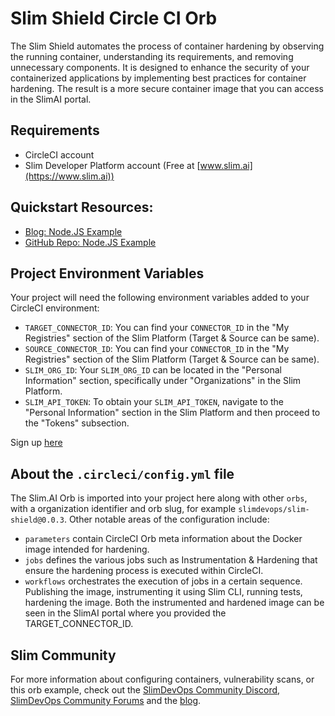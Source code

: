 # Slim Shield Circle CI Orb
The Slim Shield automates the process of container hardening by observing the running container, understanding its requirements, and removing unnecessary components. It is designed to enhance the security of your containerized applications by implementing best practices for container hardening. The result is a more secure container image that you can access in the SlimAI portal. 


## Requirements
- CircleCI account 
- Slim Developer Platform account (Free at [www.slim.ai](https://www.slim.ai))

## Quickstart Resources: 
- [Blog: Node.JS Example](https://www.slim.ai/blog)
- [GitHub Repo: Node.JS Example](https://github.com/slimdevops/harden-orb-demo)

## Project Environment Variables
Your project will need the following environment variables added to your CircleCI environment:

- `TARGET_CONNECTOR_ID`: You can find your `CONNECTOR_ID` in the "My Registries" section of the Slim Platform (Target & Source can be same).
- `SOURCE_CONNECTOR_ID`: You can find your `CONNECTOR_ID` in the "My Registries" section of the Slim Platform (Target & Source can be same).
- `SLIM_ORG_ID`: Your `SLIM_ORG_ID` can be located in the "Personal Information" section, specifically under "Organizations" in the Slim Platform.
- `SLIM_API_TOKEN`: To obtain your `SLIM_API_TOKEN`, navigate to the "Personal Information" section in the Slim Platform and then proceed to the "Tokens" subsection.  

Sign up [here](https://portal.slim.dev/login)


## About the `.circleci/config.yml` file
The Slim.AI Orb is imported into your project here along with other `orbs`, with a organization identifier and orb slug, for example `slimdevops/slim-shield@0.0.3`. Other notable areas of the configuration include:
- `parameters` contain CircleCI Orb meta information about the Docker image intended for hardening.
- `jobs` defines the various jobs such as Instrumentation & Hardening that ensure the hardening process is executed within CircleCI.
- `workflows` orchestrates the execution of jobs in a certain sequence. Publishing the image, instrumenting it using Slim CLI, running tests, hardening the image. Both the instrumented and hardened image can be seen in the SlimAI portal where you provided the TARGET_CONNECTOR_ID. 


## Slim Community
For more information about configuring containers, vulnerability scans, or this orb example, check out the [SlimDevOps Community Discord](https://discord.com/invite/uBttmfyYNB), [SlimDevOps Community Forums](https://community.slim.ai/) and the [blog](https://www.slim.ai/blog/).